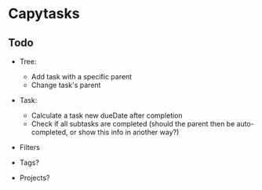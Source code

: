 # Capytasks

## Todo

- Tree:
  - Add task with a specific parent
  - Change task's parent

- Task:
  - Calculate a task new dueDate after completion
  - Check if all subtasks are completed (should the parent then be auto-completed, or show this info in another way?)

- Filters

- Tags?
- Projects?